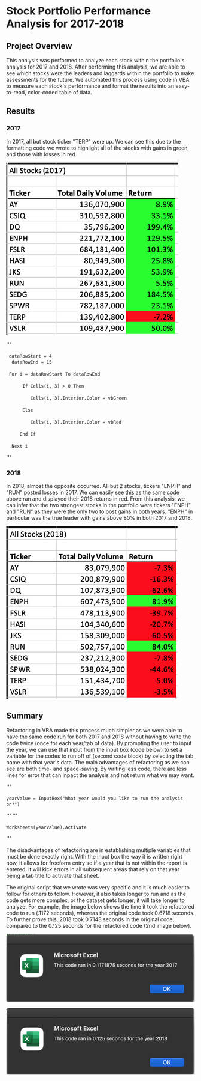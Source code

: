 # Stock Portfolio Performance Analysis for 2017-2018

## Project Overview

This analysis was performed to analyze each stock within the portfolio's analysis for 2017 and 2018. After performing this analysis, we are able to see which stocks were the leaders and laggards within the portfolio to make assessments for the future. We automated this process using code in VBA to measure each stock's performance and format the results into an easy-to-read, color-coded table of data. 

## Results

### 2017

In 2017, all but stock ticker "TERP" were up. We can see this due to the formatting code we wrote to highlight all of the stocks with gains in green, and those with losses in red. 

![2017 Stock Performances](2017_Stock_Performance.png)

'''

     dataRowStart = 4
      dataRowEnd = 15

     For i = dataRowStart To dataRowEnd
        
          If Cells(i, 3) > 0 Then
            
             Cells(i, 3).Interior.Color = vbGreen
            
          Else
        
             Cells(i, 3).Interior.Color = vbRed
            
         End If
        
      Next i
'''

### 2018

In 2018, almost the opposite occurred. All but 2 stocks, tickers "ENPH" and "RUN" posted losses in 2017. We can easily see this as the same code above ran and displayed their 2018 returns in red. From this analysis, we can infer that the two strongest stocks in the portfolio were tickers "ENPH" and "RUN" as they were the only two to post gains in both years. "ENPH" in particular was the true leader with gains above 80% in both 2017 and 2018.

![2018 Stock Performances](2018_Stock_Performance.png)

## Summary

Refactoring in VBA made this process much simpler as we were able to have the same code run for both 2017 and 2018 without having to write the code twice (once for each year/tab of data). By prompting the user to input the year, we can use that input from the input box (code below) to set a variable for the codes to run off of (second code block) by selecting the tab name with that year's data. The main advantages of refactoring as we can see are both time- and space-saving. By writing less code, there are less lines for error that can inpact the analysis and not return what we may want.

'''
    
    yearValue = InputBox("What year would you like to run the analysis on?")
    
'''
'''

    Worksheets(yearValue).Activate
    
'''

The disadvantages of refactoring are in establishing multiple variables that must be done exactly right. With the input box the way it is written right now, it allows for freeform entry so if a year that is not within the report is entered, it will kick errors in all subsequent areas that rely on that year being a tab title to activate that sheet. 

The original script that we wrote was very specific and it is much easier to follow for others to follow. However, it also takes longer to run and as the code gets more complex, or the dataset gets longer, it will take longer to analyze. For example, the image below shows the time it took the refactored code to run (.1172 seconds), whereas the original code took 0.6718 seconds. To further prove this, 2018 took 0.7148 seconds in the original code, compared to the 0.125 seconds for the refactored code (2nd image below).

![2017 Refactored Code Runtime](VBA_Challenge_2017.png)

![2018 Refactored Code Runtime](VBA_Challenge_2018.png)
